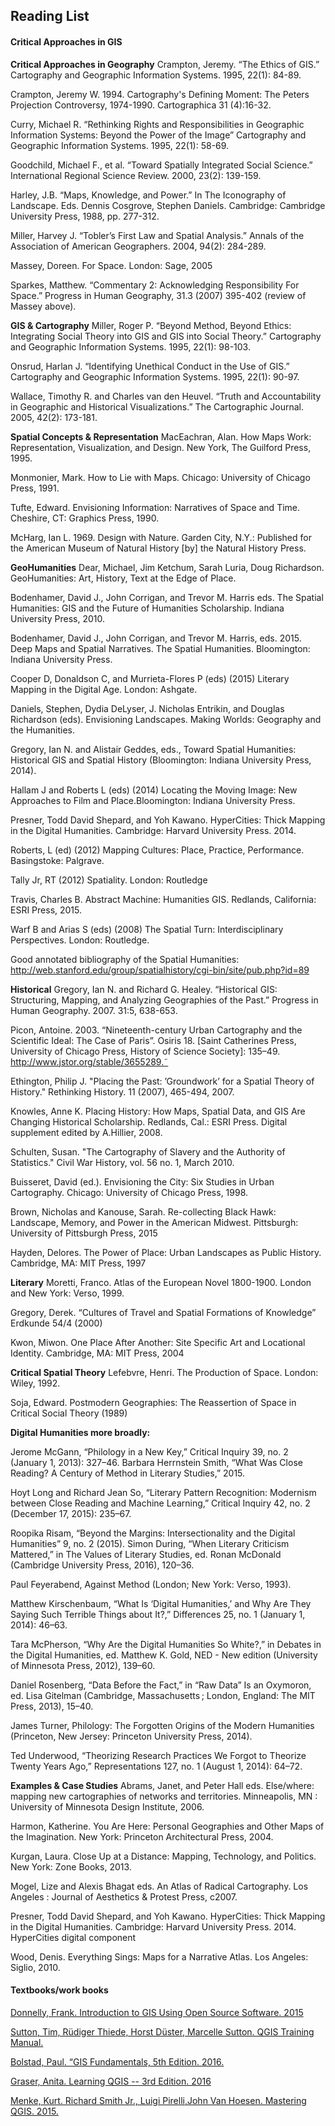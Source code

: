 ## Reading List

#### Critical Approaches in GIS

**Critical Approaches in Geography**
Crampton, Jeremy. “The Ethics of GIS.” Cartography and Geographic Information Systems. 1995, 22(1): 84-89.

Crampton, Jeremy W. 1994. Cartography's Defining Moment: The Peters Projection Controversy, 1974-1990. Cartographica 31 (4):16-32.

Curry, Michael R. “Rethinking Rights and Responsibilities in Geographic Information Systems: Beyond the Power of the Image” Cartography and Geographic Information Systems. 1995, 22(1): 58-69.

Goodchild, Michael F., et al. “Toward Spatially Integrated Social Science.” International Regional Science Review. 2000, 23(2): 139-159.

Harley, J.B. “Maps, Knowledge, and Power.” In The Iconography of Landscape. Eds. Dennis Cosgrove, Stephen Daniels. Cambridge: Cambridge University Press, 1988, pp. 277-312.

Miller, Harvey J. “Tobler’s First Law and Spatial Analysis.” Annals of the Association of American Geographers. 2004, 94(2): 284-289.

Massey, Doreen. For Space. London: Sage, 2005

Sparkes, Matthew.  “Commentary 2: Acknowledging Responsibility For Space.” Progress in Human Geography, 31.3 (2007) 395-402 (review of Massey above).

**GIS & Cartography**
Miller, Roger P. “Beyond Method, Beyond Ethics: Integrating Social Theory into GIS and GIS into Social Theory.” Cartography and Geographic Information Systems. 1995, 22(1): 98-103.

Onsrud, Harlan J. “Identifying Unethical Conduct in the Use of GIS.” Cartography and Geographic Information Systems. 1995, 22(1): 90-97.

Wallace, Timothy R. and Charles van den Heuvel. “Truth and Accountability in Geographic and Historical Visualizations.” The Cartographic Journal. 2005, 42(2): 173-181.

**Spatial Concepts & Representation**
MacEachran, Alan. How Maps Work: Representation, Visualization, and Design. New York, The Guilford Press, 1995.

Monmonier, Mark. How to Lie with Maps. Chicago: University of Chicago Press, 1991.

Tufte, Edward. Envisioning Information: Narratives of Space and Time. Cheshire, CT: Graphics Press, 1990.

McHarg, Ian L. 1969. Design with Nature. Garden City, N.Y.: Published for the American Museum of Natural History [by] the Natural History Press.


**GeoHumanities**
Dear, Michael, Jim Ketchum, Sarah Luria, Doug Richardson. GeoHumanities: Art, History, Text at the Edge of Place.

Bodenhamer, David J., John Corrigan, and Trevor M. Harris eds. The Spatial Humanities: GIS and the Future of Humanities Scholarship. Indiana University Press, 2010.

Bodenhamer, David J., John Corrigan, and Trevor M. Harris, eds. 2015. Deep Maps and Spatial Narratives. The Spatial Humanities. Bloomington: Indiana University Press.

Cooper D, Donaldson C, and Murrieta-Flores P (eds) (2015) Literary Mapping in the Digital Age. London: Ashgate.

Daniels, Stephen, Dydia DeLyser, J. Nicholas Entrikin, and Douglas Richardson (eds). Envisioning Landscapes. Making Worlds: Geography and the Humanities.

Gregory, Ian N. and Alistair Geddes, eds., Toward Spatial Humanities: Historical GIS and Spatial History (Bloomington: Indiana University Press, 2014).

Hallam J and Roberts L (eds) (2014) Locating the Moving Image: New Approaches to Film and Place.Bloomington: Indiana University Press.

Presner, Todd David Shepard, and Yoh Kawano. HyperCities: Thick Mapping in the Digital Humanities. Cambridge: Harvard University Press. 2014.

Roberts, L (ed) (2012) Mapping Cultures: Place, Practice, Performance. Basingstoke: Palgrave.

Tally Jr, RT (2012) Spatiality. London: Routledge

Travis, Charles B. Abstract Machine: Humanities GIS. Redlands, California: ESRI Press, 2015.

Warf B and Arias S (eds) (2008) The Spatial Turn: Interdisciplinary Perspectives. London: Routledge.

Good annotated bibliography of the Spatial Humanities: http://web.stanford.edu/group/spatialhistory/cgi-bin/site/pub.php?id=89

**Historical**
Gregory, Ian N. and Richard G. Healey. “Historical GIS: Structuring, Mapping, and Analyzing Geographies of the Past.” Progress in Human Geography. 2007. 31:5, 638-653.

Picon, Antoine. 2003. “Nineteenth-century Urban Cartography and the Scientific Ideal: The Case of Paris”. Osiris 18. [Saint Catherines Press, University of Chicago Press, History of Science Society]: 135–49. http://www.jstor.org/stable/3655289.˜

Ethington, Philip J. "Placing the Past: ’Groundwork’ for a Spatial Theory of History." Rethinking History. 11 (2007), 465-494, 2007.

Knowles, Anne K. Placing History: How Maps, Spatial Data, and GIS Are Changing Historical Scholarship. Redlands, Cal.: ESRI Press. Digital supplement edited by A.Hillier, 2008.

Schulten, Susan. "The Cartography of Slavery and the Authority of Statistics." Civil War History, vol. 56 no. 1, March 2010.

Buisseret, David (ed.). Envisioning the City: Six Studies in Urban Cartography. Chicago: University of Chicago Press, 1998.

Brown, Nicholas and Kanouse, Sarah. Re-collecting Black Hawk: Landscape, Memory, and Power in the American Midwest. Pittsburgh: University of Pittsburgh Press, 2015

Hayden, Delores. The Power of Place: Urban Landscapes as Public History. Cambridge, MA: MIT Press, 1997

**Literary**
Moretti, Franco. Atlas of the European Novel 1800-1900. London and New York: Verso, 1999.

Gregory, Derek. “Cultures of Travel and Spatial Formations of Knowledge” Erdkunde 54/4 (2000)

Kwon, Miwon. One Place After Another: Site Specific Art and Locational Identity. Cambridge, MA: MIT Press, 2004

**Critical Spatial Theory**
Lefebvre, Henri. The Production of Space. London: Wiley, 1992.

Soja, Edward. Postmodern Geographies: The Reassertion of Space in Critical Social Theory (1989)

**Digital Humanities more broadly:**

Jerome McGann, “Philology in a New Key,” Critical Inquiry 39, no. 2 (January 1, 2013): 327–46.
Barbara Herrnstein Smith, “What Was Close Reading? A Century of Method in Literary Studies,” 2015.

Hoyt Long and Richard Jean So, “Literary Pattern Recognition: Modernism between Close Reading and Machine Learning,” Critical Inquiry 42, no. 2 (December 17, 2015): 235–67.

Roopika Risam, “Beyond the Margins: Intersectionality and the Digital Humanities” 9, no. 2 (2015).
Simon During, “When Literary Criticism Mattered,” in The Values of Literary Studies, ed. Ronan McDonald (Cambridge University Press, 2016), 120–36.

Paul Feyerabend, Against Method (London; New York: Verso, 1993).

Matthew Kirschenbaum, “What Is ‘Digital Humanities,’ and Why Are They Saying Such Terrible Things about It?,” Differences 25, no. 1 (January 1, 2014): 46–63.

Tara McPherson, “Why Are the Digital Humanities So White?,” in Debates in the Digital Humanities, ed. Matthew K. Gold, NED - New edition (University of Minnesota Press, 2012), 139–60.

Daniel Rosenberg, “Data Before the Fact,” in “Raw Data” Is an Oxymoron, ed. Lisa Gitelman (Cambridge, Massachusetts ; London, England: The MIT Press, 2013), 15–40.

James Turner, Philology: The Forgotten Origins of the Modern Humanities (Princeton, New Jersey: Princeton University Press, 2014).

Ted Underwood, “Theorizing Research Practices We Forgot to Theorize Twenty Years Ago,” Representations 127, no. 1 (August 1, 2014): 64–72.

**Examples & Case Studies**
Abrams, Janet, and Peter Hall eds. Else/where: mapping new cartographies of networks and territories. Minneapolis, MN : University of Minnesota Design Institute, 2006.

Harmon, Katherine. You Are Here: Personal Geographies and Other Maps of the Imagination. New York: Princeton Architectural Press, 2004.

Kurgan, Laura. Close Up at a Distance: Mapping, Technology, and Politics. New York: Zone Books, 2013.

Mogel, Lize and Alexis Bhagat eds. An Atlas of Radical Cartography. Los Angeles : Journal of Aesthetics & Protest Press, c2007.

Presner, Todd David Shepard, and Yoh Kawano. HyperCities: Thick Mapping in the Digital Humanities. Cambridge: Harvard University Press. 2014. HyperCities digital component

Wood, Denis. Everything Sings: Maps for a Narrative Atlas. Los Angeles: Siglio, 2010.

#### Textbooks/work books

[Donnelly, Frank. Introduction to GIS Using Open Source Software. 2015](http://faculty.baruch.cuny.edu/geoportal/resources/practicum/gisprac_2015july_fd.pdf)

[Sutton, Tim, Rüdiger Thiede, Horst Düster, Marcelle Sutton. QGIS Training Manual.](http://docs.qgis.org/2.2/en/docs/training_manual/)

[Bolstad, Paul. “GIS Fundamentals, 5th Edition. 2016.](http://www.paulbolstad.net/gisbook.html)

[Graser, Anita. Learning QGIS -- 3rd Edition. 2016](https://www.packtpub.com/big-data-and-business-intelligence/learning-qgis-third-edition)

[Menke, Kurt. Richard Smith Jr., Luigi Pirelli,John Van Hoesen. Mastering QGIS. 2015.](https://www.packtpub.com/application-development/mastering-qgis)
